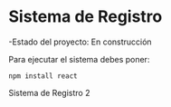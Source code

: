 <h1> Sistema de Registro</h1>

-Estado del proyecto: En construcción 

Para ejecutar el sistema debes poner:

```npm install react```

Sistema de Registro 2
